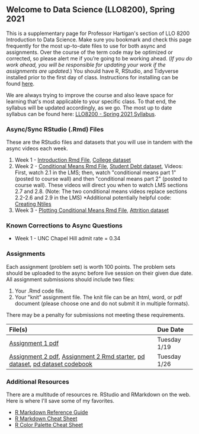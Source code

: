 ## Welcome to Data Science (LLO8200), Spring 2021

This is a supplementary page for Professor Hartigan's section of LLO 8200 Introduction to Data Science. Make sure you bookmark and check this page frequently for the most up-to-date files to use for both async and assignments. Over the course of the term code may be optimized or corrected, so please alert me if you’re going to be working ahead. (_If you do work ahead, you will be responsible for updating your work if the assignments are updated._) You should have R, RStudio, and Tidyverse installed prior to the first day of class. Instructions for installing can be found [here](./Download_or_UpdateR.docx).

We are always trying to improve the course and also leave space for learning that's most applicable to your specific class. To that end, the syllabus will be updated accordingly, as we go. The most up to date syllabus can be found here: [LLO8200 - Spring 2021 Syllabus](./Hartigan_LLO8200_syllabus_january.pdf). 

### Async/Sync RStudio (.Rmd) Files
These are the RStudio files and datasets that you will use in tandem with the async videos each week.
1. Week 1 - [Introduction Rmd File](./01_Intro.Rmd), [College dataset](./college.Rdata)
2. Week 2 - [Conditional Means Rmd File](./02_conditional_means.Rmd), [Student Debt dataset](./sc_debt.Rdata), Videos: First, watch 2.1 in the LMS; then, watch "conditional means part 1" (posted to course wall) and then "conditional means part 2" (posted to course wall). These videos will direct you when to watch LMS sections 2.7 and 2.8. (Note: The two conditional means videos replace sections 2.2-2.6 and 2.9 in the LMS)
    *Additional potentially helpful code: [Creating Ntiles](./Creating_Ntiles.Rmd)
3. Week 3 - [Plotting Conditional Means Rmd File](./03_DescriptivePlots.Rmd), [Attrition dataset](./attrition.Rdata)

### Known Corrections to Async Questions
* Week 1 - UNC Chapel Hill admit rate = 0.34

### Assignments
Each assignment (problem set) is worth 100 points. The problem sets should be uploaded to the async before live session on their given due date. All assignment submissions should include two files:
1. Your .Rmd code file.
2. Your "knit" assignment file. The knit file can be an html, word, or pdf document (please choose one and do not submit it in multiple formats). 

There may be a penalty for submissions not meeting these requirements.

| File(s)      | Due Date          |
|:-------------|:------------------|
| [Assignment 1 pdf](./01_Assignment.pdf) | Tuesday 1/19 |
| [Assignment 2 pdf](./02_Assignment.pdf), [Assignment 2 Rmd starter](./02_Assignment.Rmd), [pd dataset](./pd.Rdata), [pd dataset codebook](./pd_codebook.Rdata) | Tuesday 1/26 |

### Additional Resources
There are a multitude of resources re. RStudio and RMarkdown on the web. Here is where I'll save some of my favorites. 
* [R Markdown Reference Guide](./rmarkdown-reference.pdf)
* [R Markdown Cheat Sheet](./rmarkdown-cheatsheet-2.0.pdf)
* [R Color Palette Cheat Sheet](./colorPaletteCheatsheet.pdf)
